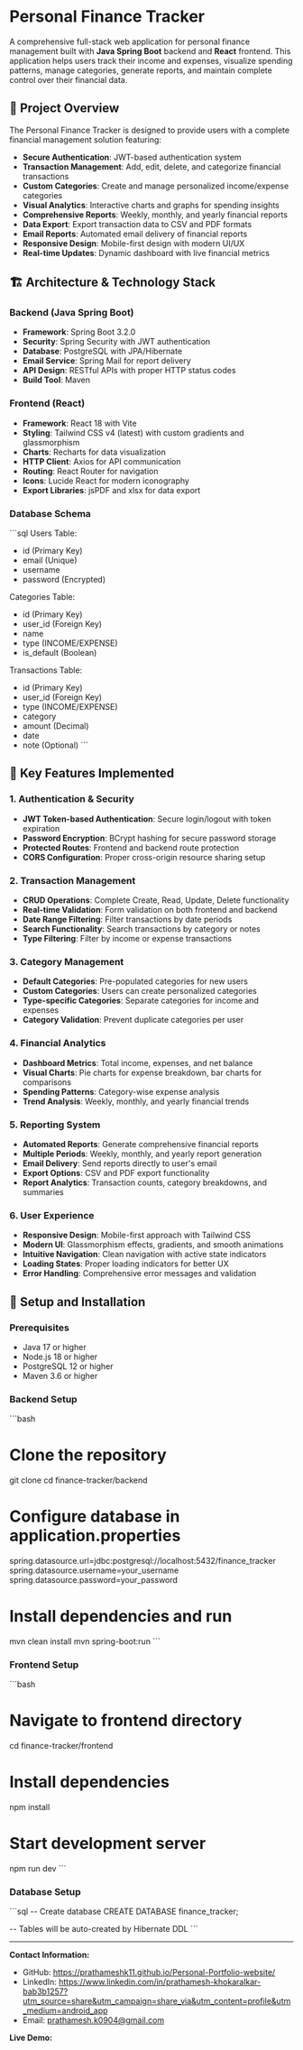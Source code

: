 # Personal Finance Tracker

A comprehensive full-stack web application for personal finance management built with **Java Spring Boot** backend and **React** frontend. This application helps users track their income and expenses, visualize spending patterns, manage categories, generate reports, and maintain complete control over their financial data.

## 🚀 Project Overview

The Personal Finance Tracker is designed to provide users with a complete financial management solution featuring:

- **Secure Authentication**: JWT-based authentication system
- **Transaction Management**: Add, edit, delete, and categorize financial transactions
- **Custom Categories**: Create and manage personalized income/expense categories
- **Visual Analytics**: Interactive charts and graphs for spending insights
- **Comprehensive Reports**: Weekly, monthly, and yearly financial reports
- **Data Export**: Export transaction data to CSV and PDF formats
- **Email Reports**: Automated email delivery of financial reports
- **Responsive Design**: Mobile-first design with modern UI/UX
- **Real-time Updates**: Dynamic dashboard with live financial metrics

## 🏗️ Architecture & Technology Stack

### Backend (Java Spring Boot)
- **Framework**: Spring Boot 3.2.0
- **Security**: Spring Security with JWT authentication
- **Database**: PostgreSQL with JPA/Hibernate
- **Email Service**: Spring Mail for report delivery
- **API Design**: RESTful APIs with proper HTTP status codes
- **Build Tool**: Maven

### Frontend (React)
- **Framework**: React 18 with Vite
- **Styling**: Tailwind CSS v4 (latest) with custom gradients and glassmorphism
- **Charts**: Recharts for data visualization
- **HTTP Client**: Axios for API communication
- **Routing**: React Router for navigation
- **Icons**: Lucide React for modern iconography
- **Export Libraries**: jsPDF and xlsx for data export

### Database Schema
\`\`\`sql
Users Table:
- id (Primary Key)
- email (Unique)
- username
- password (Encrypted)

Categories Table:
- id (Primary Key)
- user_id (Foreign Key)
- name
- type (INCOME/EXPENSE)
- is_default (Boolean)

Transactions Table:
- id (Primary Key)
- user_id (Foreign Key)
- type (INCOME/EXPENSE)
- category
- amount (Decimal)
- date
- note (Optional)
\`\`\`

## 🎯 Key Features Implemented

### 1. Authentication & Security
- **JWT Token-based Authentication**: Secure login/logout with token expiration
- **Password Encryption**: BCrypt hashing for secure password storage
- **Protected Routes**: Frontend and backend route protection
- **CORS Configuration**: Proper cross-origin resource sharing setup

### 2. Transaction Management
- **CRUD Operations**: Complete Create, Read, Update, Delete functionality
- **Real-time Validation**: Form validation on both frontend and backend
- **Date Range Filtering**: Filter transactions by date periods
- **Search Functionality**: Search transactions by category or notes
- **Type Filtering**: Filter by income or expense transactions

### 3. Category Management
- **Default Categories**: Pre-populated categories for new users
- **Custom Categories**: Users can create personalized categories
- **Type-specific Categories**: Separate categories for income and expenses
- **Category Validation**: Prevent duplicate categories per user

### 4. Financial Analytics
- **Dashboard Metrics**: Total income, expenses, and net balance
- **Visual Charts**: Pie charts for expense breakdown, bar charts for comparisons
- **Spending Patterns**: Category-wise expense analysis
- **Trend Analysis**: Weekly, monthly, and yearly financial trends

### 5. Reporting System
- **Automated Reports**: Generate comprehensive financial reports
- **Multiple Periods**: Weekly, monthly, and yearly report generation
- **Email Delivery**: Send reports directly to user's email
- **Export Options**: CSV and PDF export functionality
- **Report Analytics**: Transaction counts, category breakdowns, and summaries

### 6. User Experience
- **Responsive Design**: Mobile-first approach with Tailwind CSS
- **Modern UI**: Glassmorphism effects, gradients, and smooth animations
- **Intuitive Navigation**: Clean navigation with active state indicators
- **Loading States**: Proper loading indicators for better UX
- **Error Handling**: Comprehensive error messages and validation



## 🔧 Setup and Installation

### Prerequisites
- Java 17 or higher
- Node.js 18 or higher
- PostgreSQL 12 or higher
- Maven 3.6 or higher

### Backend Setup
\`\`\`bash
# Clone the repository
git clone <repository-url>
cd finance-tracker/backend

# Configure database in application.properties
spring.datasource.url=jdbc:postgresql://localhost:5432/finance_tracker
spring.datasource.username=your_username
spring.datasource.password=your_password

# Install dependencies and run
mvn clean install
mvn spring-boot:run
\`\`\`

### Frontend Setup
\`\`\`bash
# Navigate to frontend directory
cd finance-tracker/frontend

# Install dependencies
npm install

# Start development server
npm run dev
\`\`\`

### Database Setup
\`\`\`sql
-- Create database
CREATE DATABASE finance_tracker;

-- Tables will be auto-created by Hibernate DDL
\`\`\`




---

**Contact Information:**
- GitHub: https://prathameshk11.github.io/Personal-Portfolio-website/
- LinkedIn: https://www.linkedin.com/in/prathamesh-khokaralkar-bab3b1257?utm_source=share&utm_campaign=share_via&utm_content=profile&utm_medium=android_app
- Email: prathamesh.k0904@gmail.com

**Live Demo:** 

